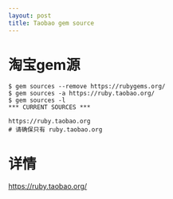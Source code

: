 ```yaml
---
layout: post
title: Taobao gem source
---
```


# 淘宝gem源
```
$ gem sources --remove https://rubygems.org/
$ gem sources -a https://ruby.taobao.org/
$ gem sources -l
*** CURRENT SOURCES ***

https://ruby.taobao.org
# 请确保只有 ruby.taobao.org
```

# 详情
https://ruby.taobao.org/


